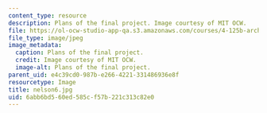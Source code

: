 ```yaml
---
content_type: resource
description: Plans of the final project. Image courtesy of MIT OCW.
file: https://ol-ocw-studio-app-qa.s3.amazonaws.com/courses/4-125b-architecture-studio-building-in-landscapes-fall-2005/6abb6bd560ed585cf57b221c313c82e0_nelson6.jpg
file_type: image/jpeg
image_metadata:
  caption: Plans of the final project.
  credit: Image courtesy of MIT OCW.
  image-alt: Plans of the final project.
parent_uid: e4c39cd0-987b-e266-4221-331486936e8f
resourcetype: Image
title: nelson6.jpg
uid: 6abb6bd5-60ed-585c-f57b-221c313c82e0
---
```

